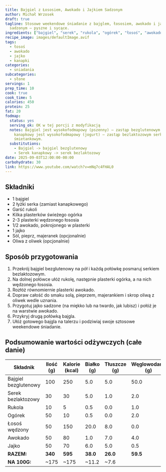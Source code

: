 ```yaml
---
title: Bajgiel z Łososiem, Awokado i Jajkiem Sadzonym
author: Michał Wrzosek
draft: true
tagline: Stosowe weekendowe śniadanie z bajglem, łososiem, awokado i jajkiem
  sadzonym – pyszne i sycące.
ingredients: ["bajgiel", "serek", "rukola", "ogórek", "łosoś", "awokado", "jajko", "oliwa"]
recipe_image: images/defaultImage.avif
tags:
  - łosoś
  - awokado
  - jajko
  - kanapki
categories:
  - sniadania
subcategories:
  - słone
servings: 1
prep_time: 10
cook: true
cook_time: 5
calories: 450
protein: 25
fat: 20
fodmap:
  status: yes
  serving_ok: OK w tej porcji z modyfikacją
  notes: Bajgiel jest wysokofodmapowy (pszenny) – zastąp bezglutenowym. Serek
    kanapkowy jest wysokofodmapowy (jogurt) – zastąp bezlaktozowym serkiem
    śmietankowym.
  substitutions:
    - Bajgiel -> bajgiel bezglutenowy
    - Serek kanapkowy -> serek bezlaktozowy
date: 2025-09-03T12:00:00-00:00
carbohydrate: 30
link: https://www.youtube.com/watch?v=mNq7c4FHAL0
---
```


## Składniki
* 1 bajgiel
* 2 łyżki serka (zamiast kanapkowego)
* Garść rukoli
* Kilka plasterków świeżego ogórka
* 2-3 plasterki wędzonego łososia
* 1/2 awokado, pokrojonego w plasterki
* 1 jajko
* Sól, pieprz, majeranek (opcjonalnie)
* Oliwa z oliwek (opcjonalnie)

## Sposób przygotowania

1. Przekrój bajgiel bezglutenowy na pół i każdą połówkę posmaruj serkiem bezlaktozowym.
2. Na dolnej połówce ułóż rukolę, następnie plasterki ogórka, a na nich wędzonego łososia.
3. Rozłóż równomiernie plasterki awokado.
4. Dopraw całość do smaku solą, pieprzem, majerankiem i skrop oliwą z oliwek wedle uznania.
5. Przygotuj jajko sadzone (na miękko lub na twardo, jak lubisz) i połóż je na warstwie awokado.
6. Przykryj drugą połówką bajgla.
7. Ułóż gotowego bajgla na talerzu i podziwiaj swoje sztosowe weekendowe śniadanie.

## Podsumowanie wartości odżywczych (całe danie)

| Składnik           | Ilość (g) | Kalorie (kcal) | Białko (g) | Tłuszcze (g) | Węglowodany (g) |
|--------------------|-----------|----------------|------------|--------------|-----------------|
| Bajgiel bezglutenowy| 100       | 250            | 5.0        | 5.0          | 50.0            |
| Serek bezlaktozowy | 30        | 30             | 5.0        | 1.0          | 2.0             |
| Rukola             | 10        | 5              | 0.5        | 0.0          | 1.0             |
| Ogórek             | 50        | 10             | 0.5        | 0.0          | 2.0             |
| Łosoś wędzony     | 50        | 150            | 20.0       | 8.0          | 0.0             |
| Awokado            | 50        | 80             | 1.0        | 7.0          | 4.0             |
| Jajko              | 50        | 70             | 6.0        | 5.0          | 0.5             |
| **RAZEM:**         | **340**   | **595**        | **38.0**   | **26.0**     | **59.5**        |
| **NA 100G:**       | ~175      | ~175           | ~11.2      | ~7.6
